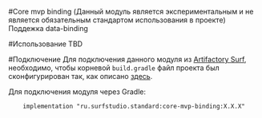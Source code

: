 #Core mvp binding
(Данный модуль является экспериментальным и не является обязательным стандартом использования в проекте)
Поддежка data-binding

#Использование
TBD

#Подключение
Для подключения данного модуля из [Artifactory Surf](http://artifactory.surfstudio.ru), необходимо, 
чтобы корневой `build.gradle` файл проекта был сконфигурирован так, как описано 
[здесь](https://bitbucket.org/surfstudio/android-standard/overview).
  
Для подключения модуля через Gradle:
```
    implementation "ru.surfstudio.standard:core-mvp-binding:X.X.X"
```